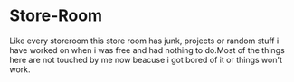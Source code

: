# Store-Room

Like every storeroom this store room has junk, projects or random stuff i have worked on
when i was free and had nothing to do.Most of the things here are not touched by me 
now beacuse i got bored of it or things won't work. 
